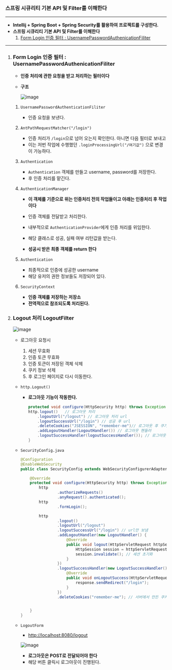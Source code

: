 ### **스프링 시큐리티 기본 API 및  Filter를 이해한다**

---

* **Intellij + Spring Boot + Spring Security를 활용하여 프로젝트를 구성한다.**
* **스프링 시큐리티 기본 API 및  Filter를 이해한다**
	1. [Form Login 인증 필터 : UsernamePasswordAuthenicationFiliter](#Form-Login-인증-필터-:-UsernamePasswordAuthenicationFiliter)

---

1. ### Form Login 인증 필터 : UsernamePasswordAuthenicationFiliter

	* **인증 처리에 관한 요청을 받고 처리하는 필터이다**

	* **구조**

		![image](https://user-images.githubusercontent.com/52272332/96558849-388e3d00-12f7-11eb-945c-15453b688f5b.png)

	1. `UsernamePasswordAuthenticationFiliter` 

		* 인증 요청을 보낸다.

	2. `AntPathRequestMatcher("/login")` 

		* 인증 처리가 `/login`으로 넘어 오는지 확인한다. 아니면 다음 필터로 보내고
		* 이는 저번 작업에 수행했던 `.loginProcessingUrl("/여기값")` 으로 변경이 가능하다.

	3. `Authentication`

		* `Authentication` 객체를 만들고 username, password를 저장한다.
		* 후 인증 처리를 맡긴다.

	4. `AuthenticationManager`

		* **이 객체를 기준으로 위는 인증처리 전의 작업들이고 아래는 인증처리 후 작업이다**

		* 인증 객체를 전달받고 처리한다.
		* 내부적으로 `AuthenticationProvider`에게 인증 처리를 위임한다.
		* 해당 클래스로 성공, 실패 여부 리턴값을 받는다.
		* **성공시 받은 최종 객체를 return 한다**

	5. `Authentication`

		* 최종적으로 인증에 성공한 username
		* 해당 유저의 권한 정보들도 저장되어 있다.

	6. `SecurityContext`

		* **인증 객체를 저장하는 저장소**
		* **전역적으로 참조되도록 처리된다.**

2. ### Logout 처리 LogoutFilter

	![image](https://user-images.githubusercontent.com/52272332/96563690-34651e00-12fd-11eb-8321-f3043d6d705a.png)

	* 로그아웃 요청시 

		1. 세션 무효화
		2. 인증 토큰 무효화
		3. 인증 토큰이 저장된 객체 삭제
		4. 쿠키 정보 삭제
		5. 후 로그인 페이지로 다시 이동한다.

	* `http.Logout()`

		* **로그아웃 기능이 작동한다.**

			```java
			protected void configure(HttpSecurity http) throws Exception {
			http.logout()	// 로그아웃 처리
			    .logoutUrl("/logout") // 로그아웃 처리 url
			    .logoutSuccessUrl("/login") // 성공 후 url
			    .deleteCookies("JSESSION", "remember-me")// 로그아웃 후 쿠기 삭제 
			    .addLogoutHandler(LogoutHandler()) // 로그아웃 핸들러 
			    .logoutSuccessHandler(logoutSuccessHandler()); // 로그아웃 성공 후 핸들러
			}
			```

	* `SecurityConfig.java`

		```java
		@Configuration
		@EnableWebSecurity
		public class SecurityConfig extends WebSecurityConfigurerAdapter {
		
		    @Override
		    protected void configure(HttpSecurity http) throws Exception {
		        http
		                .authorizeRequests()
		                .anyRequest().authenticated();
		        http
		                .formLogin();
		
		        http
		                .logout()
		                .logoutUrl("/logout")
		                .logoutSuccessUrl("/login") // url만 보냄
		                .addLogoutHandler(new LogoutHandler() {
		                    @Override
		                    public void logout(HttpServletRequest httpServletRequest, HttpServletResponse httpServletResponse, Authentication authentication) {
		                        HttpSession session = httpServletRequest.getSession(); // 세션을 받고
		                        session.invalidate(); // 세션 초기화
		                    }
		                })
		                .logoutSuccessHandler(new LogoutSuccessHandler() {
		                    @Override
		                    public void onLogoutSuccess(HttpServletRequest request, HttpServletResponse response, Authentication authentication) throws IOException, ServletException {
		                        response.sendRedirect("/login");
		                    }
		                })
		                .deleteCookies("remember-me"); // 서버에서 만든 쿠키를 삭제하고 싶으면 해당 이름을 넣으면 된다.
		
		
		    }
		}
		
		```

	* `LogoutForm`

		* [http://localhost:8080/logout](#http://localhost:8080/logout)

		![image](https://user-images.githubusercontent.com/52272332/96566377-75aafd00-1300-11eb-87ab-324472980142.png)

		* **로그아웃은 POST로 전달되어야 한다**
		* 해당 버튼 클릭시 로그아웃이 진행된다.

		

